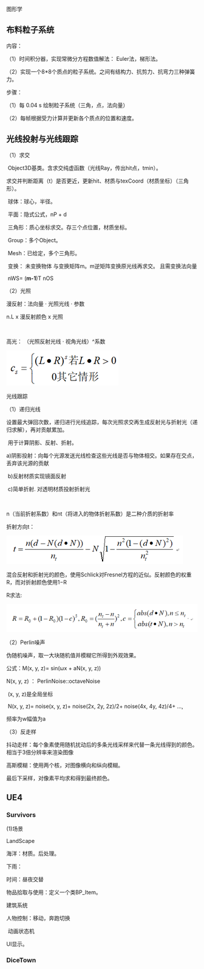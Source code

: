 图形学

## 布料粒子系统

内容：

（1）时间积分器，实现常微分方程数值解法： Euler法，梯形法。

（2）实现一个8*8个质点的粒子系统。之间有结构力、抗剪力、抗弯力三种弹簧力。

步骤：

（1）每 0.04 s 绘制粒子系统（三角，点，法向量）

（2）每帧根据受力计算并更新各个质点的位置和速度。





## 光线投射与光线跟踪

（1）求交

​		Object3D基类。含求交纯虚函数（光线Ray，传出hit点，tmin）。

​		求交并判断距离（t）是否更近，更新hit、材质与texCoord（材质坐标）（三角形）。

​			球体：球心，半径。

​			平面：隐式公式，nP + d

​			三角形：质心坐标求交。存三个点位置，材质坐标。

​			Group：多个Object。

​			Mesh：已给定，多个三角形。

​			变换： 未变换物体 与变换矩阵m。m逆矩阵变换原光线再求交。 且需变换法向量

​								nWS= (**m-1**)T  nOS

（2）光照

漫反射：法向量 · 光照光线 · 参数

n.L  x 漫反射颜色 x 光照

​	

高光：  （光照反射光线 · 视角光线）^系数

![image-20210408203306066](简历项目.assets/image-20210408203306066.png)



光线跟踪

（1）递归光线

​	设置最大弹回次数，递归进行光线追踪，每次光照求交再生成反射光与折射光（递归求解），再对贡献累加。

​	用于计算阴影、反射、折射。

​		a)阴影投射：向每个光源发送光线检查这些光线是否与物体相交。如果存在交点，丢弃该光源的贡献	

​		b)反射材质实现镜面反射

​		c)简单折射. 对透明材质投射折射光

​	



n（当前折射系数）和nt（将进入的物体折射系数）是二种介质的折射率

折射方向t：

![image-20210408213339883](简历项目.assets/image-20210408213339883.png)

混合反射和折射光的颜色，使用Schlick对Fresnel方程的近似。反射颜色的权重R，而对折射颜色使用1−R

R求法:

![image-20210408213248600](简历项目.assets/image-20210408213248600.png)



（2）Perlin噪声

伪随机噪声，取一大块随机值并模糊它所得到外观效果。

公式：M(x, y, z)= sin(ωx + aN(x, y, z))



N(x, y, z) ： PerlinNoise::octaveNoise

​					(x, y, z)是全局坐标 

​					N(x, y, z)= noise(x, y, z)+ noise(2x, 2y, 2z)/2+ noise(4x, 4y, 4z)/4+ ..., 

频率为w幅值为a



（3）反走样

抖动走样：每个象素使用随机扰动后的多条光线采样来代替一条光线得到的颜色。相当于3倍分辨率来渲染图像

高斯模糊：使用两个核，对图像横向和纵向模糊。

最后下采样，对像素平均求和得到最终颜色。





## UE4

### Survivors

(1)场景

LandScape

海洋：材质。后处理。

下雨：

时间：昼夜交替

物品拾取与使用：定义一个类BP_Item。

建筑系统

人物控制：移动，奔跑切换

​					动画状态机

UI显示。

### DiceTown











